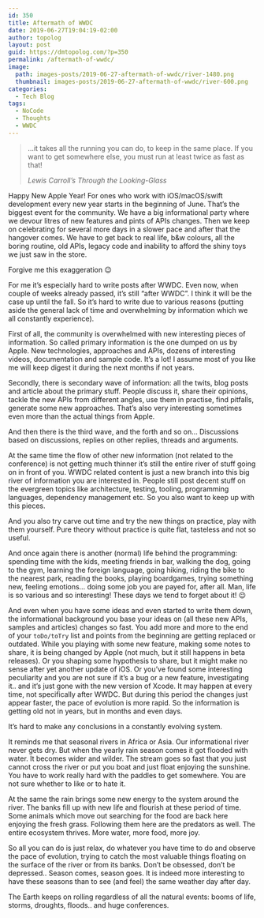 ```yaml
---
id: 350
title: Aftermath of WWDC
date: 2019-06-27T19:04:19-02:00
author: topolog
layout: post
guid: https://dmtopolog.com/?p=350
permalink: /aftermath-of-wwdc/
image:
  path: images-posts/2019-06-27-aftermath-of-wwdc/river-1480.png
  thumbnail: images-posts/2019-06-27-aftermath-of-wwdc/river-600.png
categories:
  - Tech Blog
tags:
  - NoCode
  - Thoughts
  - WWDC
---
```



<blockquote class="wp-block-quote">
  <p>
    &#8230;it takes all the running you can do, to keep in the same place. If you want to get somewhere else, you must run at least twice as fast as that!
  </p>

  <cite>Lewis Carroll&#8217;s Through the Looking-Glass</cite>
</blockquote>

Happy New Apple Year! For ones who work with iOS/macOS/swift development every new year starts in the beginning of June. That&#8217;s the biggest event for the community. We have a big informational party where we devour litres of new features and pints of APIs changes. Then we keep on celebrating for several more days in a slower pace and after that the hangover comes. We have to get back to real life, b&w colours, all the boring routine, old APIs, legacy code and inability to afford the shiny toys we just saw in the store.

Forgive me this exaggeration 😉

For me it&#8217;s especially hard to write posts after WWDC. Even now, when couple of weeks already passed, it&#8217;s still &#8220;after WWDC&#8221;. I think it will be the case up until the fall. So it&#8217;s hard to write due to various reasons (putting aside the general lack of time and overwhelming by information which we all constantly experience).

First of all, the community is overwhelmed with new interesting pieces of information. So called primary information is the one dumped on us by Apple. New technologies, approaches and APIs, dozens of interesting videos, documentation and sample code. It&#8217;s a lot! I assume most of you like me will keep digest it during the next months if not years.

Secondly, there is secondary wave of information: all the twits, blog posts and article about the primary stuff. People discuss it, share their opinions, tackle the new APIs from different angles, use them in practise, find pitfalls, generate some new approaches. That&#8217;s also very interesting sometimes even more than the actual things from Apple.

And then there is the third wave, and the forth and so on… Discussions based on discussions, replies on other replies, threads and arguments.

At the same time the flow of other new information (not related to the conference) is not getting much thinner it&#8217;s still the entire river of stuff going on in front of you. WWDC related content is just a new branch into this big river of information you are interested in. People still post decent stuff on the evergreen topics like architecture, testing, tooling, programming languages, dependency management etc. So you also want to keep up with this pieces.

And you also try carve out time and try the new things on practice, play with them yourself. Pure theory without practice is quite flat, tasteless and not so useful.

And once again there is another (normal) life behind the programming: spending time with the kids, meeting friends in bar, walking the dog, going to the gym, learning the foreign language, going hiking, riding the bike to the nearest park, reading the books, playing boardgames, trying something new, feeling emotions… doing some job you are payed for, after all. Man, life is so various and so interesting! These days we tend to forget about it! 😉

And even when you have some ideas and even started to write them down, the informational background you base your ideas on (all these new APIs, samples and articles) changes so fast. You add more and more to the end of your `toDo/toTry` list and points from the beginning are getting replaced or outdated. While you playing with some new feature, making some notes to share, it is being changed by Apple (not much, but it still happens in beta releases). Or you shaping some hypothesis to share, but it might make no sense after yet another update of iOS. Or you&#8217;ve found some interesting peculiarity and you are not sure if it&#8217;s a bug or a new feature, investigating it.. and it&#8217;s just gone with the new version of Xcode. It may happen at every time, not specifically after WWDC. But during this period the changes just appear faster, the pace of evolution is more rapid. So the information is getting old not in years, but in months and even days.

It&#8217;s hard to make any conclusions in a constantly evolving system.

It reminds me that seasonal rivers in Africa or Asia. Our informational river never gets dry. But when the yearly rain season comes it got flooded with water. It becomes wider and wilder. The stream goes so fast that you just cannot cross the river or put you boat and just float enjoying the sunshine. You have to work really hard with the paddles to get somewhere. You are not sure whether to like or to hate it.

At the same the rain brings some new energy to the system around the river. The banks fill up with new life and flourish at these period of time. Some animals which move out searching for the food are back here enjoying the fresh grass. Following them here are the predators as well. The entire ecosystem thrives. More water, more food, more joy.

So all you can do is just relax, do whatever you have time to do and observe the pace of evolution, trying to catch the most valuable things floating on the surface of the river or from its banks. Don&#8217;t be obsessed, don&#8217;t be depressed.. Season comes, season goes. It is indeed more interesting to have these seasons than to see (and feel) the same weather day after day.

The Earth keeps on rolling regardless of all the natural events: booms of life, storms, droughts, floods.. and huge conferences.
